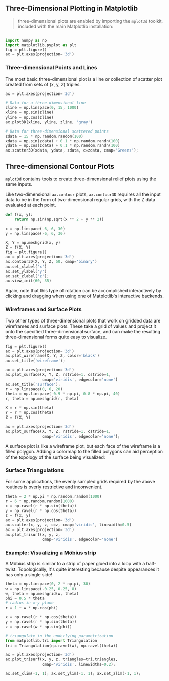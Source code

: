 
## Three-Dimensional Plotting in Matplotlib
> three-dimensional plots are enabled by importing the ``mplot3d`` toolkit, included with the main Matplotlib installation:

```python

import numpy as np
import matplotlib.pyplot as plt
fig = plt.figure()
ax = plt.axes(projection='3d')

```

### Three-dimensional Points and Lines

The most basic three-dimensional plot is a line or collection of scatter plot created from sets of (x, y, z) triples.

```python
ax = plt.axes(projection='3d')

# Data for a three-dimensional line
zline = np.linspace(0, 15, 1000)
xline = np.sin(zline)
yline = np.cos(zline)
ax.plot3D(xline, yline, zline, 'gray')

# Data for three-dimensional scattered points
zdata = 15 * np.random.random(100)
xdata = np.sin(zdata) + 0.1 * np.random.randn(100)
ydata = np.cos(zdata) + 0.1 * np.random.randn(100)
ax.scatter3D(xdata, ydata, zdata, c=zdata, cmap='Greens');

```

## Three-dimensional Contour Plots

``mplot3d`` contains tools to create three-dimensional relief plots using the same inputs.

Like two-dimensional ``ax.contour`` plots, ``ax.contour3D`` requires all the input data to be in the form of two-dimensional regular grids, with the Z data evaluated at each point.

```python
def f(x, y):
    return np.sin(np.sqrt(x ** 2 + y ** 2))

x = np.linspace(-6, 6, 30)
y = np.linspace(-6, 6, 30)

X, Y = np.meshgrid(x, y)
Z = f(X, Y)
fig = plt.figure()
ax = plt.axes(projection='3d')
ax.contour3D(X, Y, Z, 50, cmap='binary')
ax.set_xlabel('x')
ax.set_ylabel('y')
ax.set_zlabel('z');
ax.view_init(60, 35)
```

Again, note that this type of rotation can be accomplished interactively by clicking and dragging when using one of Matplotlib's interactive backends.

### Wireframes and Surface Plots

Two other types of three-dimensional plots that work on gridded data are wireframes and surface plots.
These take a grid of values and project it onto the specified three-dimensional surface, and can make the resulting three-dimensional forms quite easy to visualize.

```python
fig = plt.figure()
ax = plt.axes(projection='3d')
ax.plot_wireframe(X, Y, Z, color='black')
ax.set_title('wireframe');

ax = plt.axes(projection='3d')
ax.plot_surface(X, Y, Z, rstride=1, cstride=1,
                cmap='viridis', edgecolor='none')
ax.set_title('surface');
r = np.linspace(0, 6, 20)
theta = np.linspace(-0.9 * np.pi, 0.8 * np.pi, 40)
r, theta = np.meshgrid(r, theta)

X = r * np.sin(theta)
Y = r * np.cos(theta)
Z = f(X, Y)

ax = plt.axes(projection='3d')
ax.plot_surface(X, Y, Z, rstride=1, cstride=1,
                cmap='viridis', edgecolor='none');

```

A surface plot is like a wireframe plot, but each face of the wireframe is a filled polygon.
Adding a colormap to the filled polygons can aid perception of the topology of the surface being visualized:


### Surface Triangulations

For some applications, the evenly sampled grids required by the above routines is overly restrictive and inconvenient.

```python
theta = 2 * np.pi * np.random.random(1000)
r = 6 * np.random.random(1000)
x = np.ravel(r * np.sin(theta))
y = np.ravel(r * np.cos(theta))
z = f(x, y)
ax = plt.axes(projection='3d')
ax.scatter(x, y, z, c=z, cmap='viridis', linewidth=0.5)
ax = plt.axes(projection='3d')
ax.plot_trisurf(x, y, z,
                cmap='viridis', edgecolor='none')

```


### Example: Visualizing a Möbius strip

A Möbius strip is similar to a strip of paper glued into a loop with a half-twist.
Topologically, it's quite interesting because despite appearances it has only a single side!

```python
theta = np.linspace(0, 2 * np.pi, 30)
w = np.linspace(-0.25, 0.25, 8)
w, theta = np.meshgrid(w, theta)
phi = 0.5 * theta
# radius in x-y plane
r = 1 + w * np.cos(phi)

x = np.ravel(r * np.cos(theta))
y = np.ravel(r * np.sin(theta))
z = np.ravel(w * np.sin(phi))

# triangulate in the underlying parametrization
from matplotlib.tri import Triangulation
tri = Triangulation(np.ravel(w), np.ravel(theta))

ax = plt.axes(projection='3d')
ax.plot_trisurf(x, y, z, triangles=tri.triangles,
                cmap='viridis', linewidths=0.2);

ax.set_xlim(-1, 1); ax.set_ylim(-1, 1); ax.set_zlim(-1, 1);

```
